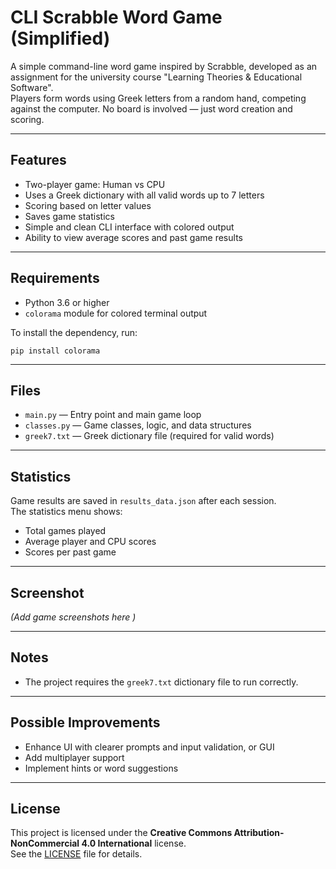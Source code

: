 # CLI Scrabble Word Game (Simplified)

A simple command-line word game inspired by Scrabble, developed as an assignment for the university course "Learning Theories & Educational Software".  
Players form words using Greek letters from a random hand, competing against the computer.
No board is involved — just word creation and scoring.

---

## Features

- Two-player game: Human vs CPU  
- Uses a Greek dictionary with all valid words up to 7 letters  
- Scoring based on letter values  
- Saves game statistics
- Simple and clean CLI interface with colored output  
- Ability to view average scores and past game results  

---

## Requirements

- Python 3.6 or higher  
- `colorama` module for colored terminal output

To install the dependency, run:

```pip install colorama```

---

## Files

- `main.py` — Entry point and main game loop  
- `classes.py` — Game classes, logic, and data structures  
- `greek7.txt` — Greek dictionary file (required for valid words)

---

## Statistics

Game results are saved in `results_data.json` after each session.  
The statistics menu shows:

- Total games played  
- Average player and CPU scores  
- Scores per past game  

---

## Screenshot

*(Add game screenshots here )*

---

## Notes

- The project requires the `greek7.txt` dictionary file to run correctly.  

---

## Possible Improvements

- Enhance UI with clearer prompts and input validation, or GUI
- Add multiplayer support  
- Implement hints or word suggestions

---

## License

This project is licensed under the **Creative Commons Attribution-NonCommercial 4.0 International** license.  
See the [LICENSE](LICENSE) file for details.

